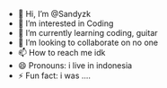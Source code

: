 - 👋 Hi, I’m @Sandyzk
- 👀 I’m interested in Coding
- 🌱 I’m currently learning coding, guitar
- 💞️ I’m looking to collaborate on no one
- 📫 How to reach me idk
- 😄 Pronouns: i live in indonesia
- ⚡ Fun fact: i was ....

<!---
Sandyzk/Sandyzk is a ✨ special ✨ repository because its `README.md` (this file) appears on your GitHub profile.
You can click the Preview link to take a look at your changes.
--->
